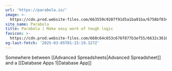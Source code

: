 ```yaml
---
url: 'https://parabola.io/'
image: >-
  https://cdn.prod.website-files.com/663559c9207f91d5a1ba91ba/6758bf034c4e5f674add5c84_generic-meta-lockup.png
site_name: Parabola
title: Parabola | Make easy work of tough logic
favicon: >-
  https://cdn.prod.website-files.com/660c64c653c676f877b3ef55/6632c3618655aa755163b372_Favicon.png
og-last-fetch: '2025-03-05T01:15:19.327Z'
---
```

Somewhere between [[Advanced Spreadsheets|Advanced Spreadsheet]] and a [[Database Apps 1|Database App]]

